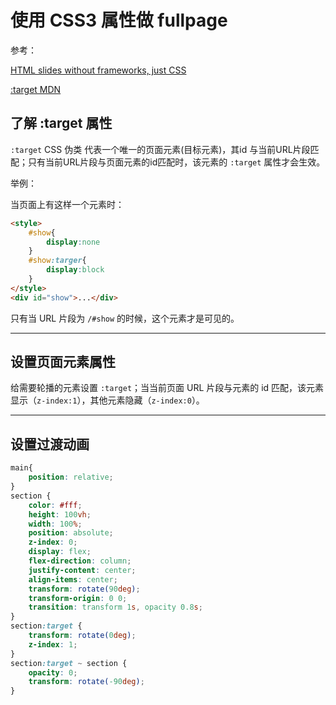 # 使用 CSS3 属性做 fullpage

参考：

[HTML slides without frameworks, just CSS](https://www.chenhuijing.com/blog/html-slides-without-frameworks/)

[:target MDN](https://developer.mozilla.org/zh-CN/docs/Web/CSS/:target)

## 了解 :target 属性

`:target` CSS 伪类 代表一个唯一的页面元素(目标元素)，其id 与当前URL片段匹配；只有当前URL片段与页面元素的id匹配时，该元素的 `:target` 属性才会生效。

举例：

当页面上有这样一个元素时：

```html
<style>
    #show{
        display:none
    }
    #show:targer{
        display:block
    }
</style>
<div id="show">...</div>
```

只有当 URL 片段为 `/#show` 的时候，这个元素才是可见的。

---

## 设置页面元素属性

给需要轮播的元素设置 `:target`；当当前页面 URL 片段与元素的 id 匹配，该元素显示（`z-index:1`），其他元素隐藏（`z-index:0`）。

---

## 设置过渡动画

```css
main{
    position: relative;
}
section {
    color: #fff;
    height: 100vh;
    width: 100%;
    position: absolute;
    z-index: 0;
    display: flex;
    flex-direction: column;
    justify-content: center;
    align-items: center;
    transform: rotate(90deg);
    transform-origin: 0 0;
    transition: transform 1s, opacity 0.8s;
}
section:target {
    transform: rotate(0deg);
    z-index: 1;
}
section:target ~ section {
    opacity: 0;
    transform: rotate(-90deg);
}
```